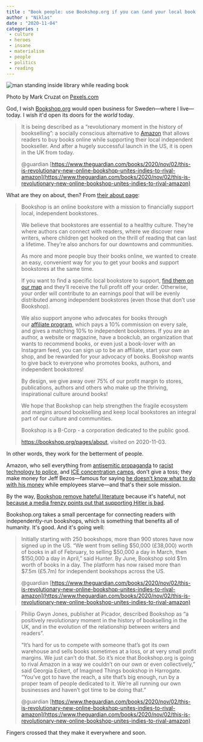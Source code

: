 ```yaml
---
title : "Book people: use Bookshop.org if you can (and your local book shop if you can’t)"
author : "Niklas"
date : "2020-11-04"
categories : 
 - culture
 - heroes
 - insane
 - materialism
 - people
 - politics
 - reading
---
```


![man standing inside library while reading book](https://niklasblog.com/wp-content/pexels-photo-3494806.jpeg)

Photo by Mark Cruzat on [Pexels.com](https://www.pexels.com/photo/man-standing-inside-library-while-reading-book-3494806/)

God, I wish [Bookshop.org](https://Bookshop.org) would open business for Sweden—where I live—today. I wish it'd open its doors for the _world_ today.[](https://niklasblog.com/wp-admin/edit.php?post_type=post)

> It is being described as a “revolutionary moment in the history of bookselling”: a socially conscious alternative to [Amazon](https://www.theguardian.com/technology/amazon) that allows readers to buy books online while supporting their local independent bookseller. And after a hugely successful launch in the US, it is open in the UK from today.
> 
> @guardian [https://www.theguardian.com/books/2020/nov/02/this-is-revolutionary-new-online-bookshop-unites-indies-to-rival-amazon](https://www.theguardian.com/books/2020/nov/02/this-is-revolutionary-new-online-bookshop-unites-indies-to-rival-amazon)

<script note="" src="https://cdn.jsdelivr.net/gh/Blogger-Peer-Review/quotebacks@1/quoteback.js"></script>

What are they on about, then? From [their about page](https://bookshop.org/pages/about):

> Bookshop is an online bookstore with a mission to financially support local, independent bookstores.  
>   
> We believe that bookstores are essential to a healthy culture. They’re where authors can connect with readers, where we discover new writers, where children get hooked on the thrill of reading that can last a lifetime. They’re also anchors for our downtowns and communities.  
>   
> As more and more people buy their books online, we wanted to create an easy, convenient way for you to get your books and support bookstores at the same time.  
>   
> If you want to find a specific local bookstore to support, [find them on our map](https://bookshop.org/pages/store_locator) and they’ll receive the full profit off your order. Otherwise, your order will contribute to an earnings pool that will be evenly distributed among independent bookstores (even those that don’t use Bookshop).  
>   
> We also support anyone who advocates for books through our [affiliate program](https://bookshop.org/affiliates/profile/introduction), which pays a 10% commission on every sale, and gives a matching 10% to independent bookstores. If you are an author, a website or magazine, have a bookclub, an organization that wants to recommend books, or even just a book-lover with an Instagram feed, you can sign up to be an affiliate, start your own shop, and be rewarded for your advocacy of books. Bookshop wants to give back to everyone who promotes books, authors, and independent bookstores!  
>   
> By design, we give away over 75% of our profit margin to stores, publications, authors and others who make up the thriving, inspirational culture around books!  
>   
> We hope that Bookshop can help strengthen the fragile ecosystem and margins around bookselling and keep local bookstores an integral part of our culture and communities.  
>   
> Bookshop is a B-Corp - a corporation dedicated to the public good.
> 
> https://bookshop.org/pages/about, visited on 2020-11-03.

In other words, they work for the betterment of people.

Amazon, who sell everything from [antisemitic propaganda](https://www.newsweek.com/amazon-nazi-books-jeff-bezos-propoganda-1488467) to [racist technology to police](https://theintercept.com/2020/06/03/amazon-police-racism-tech-black-lives-matter/), and [ICE concentration camps](https://www.buzzfeednews.com/article/carolineodonovan/amazon-says-the-government-should-decide-whether-it-can), don't give a toss; they make money for Jeff Bezos—famous for saying [he doesn't know what to do with his money](https://hyp.is/xlTGkB3JEeuspC9826OESg/www.marketwatch.com/story/jeff-bezos-thinks-his-fortune-is-best-spent-in-space-2018-05-01) while employees starve—and that's their sole mission.

By the way, [Bookshop remove hateful literature](https://support.bookshop.org/support/solutions/articles/65000169804-bookshop-lists-a-book-that-supports-racist-homophobic-misogynistic-or-otherwise-harmful-ideas-can) because it's hateful, not [because a media frenzy points out that supporting Hitler is bad](https://www.newsweek.com/amazon-nazi-books-auschwitz-memorial-1488781).

Bookshop.org takes a small percentage for connecting readers with independently-run bookshops, which is something that benefits all of humanity. It's good. And it's going well:

> Initially starting with 250 bookshops, more than 900 stores have now signed up in the US. “We went from selling $50,000 (£38,000) worth of books in all of February, to selling $50,000 a day in March, then $150,000 a day in April,” said Hunter. By June, Bookshop sold $1m worth of books in a day. The platform has now raised more than $7.5m (£5.7m) for independent bookshops across the US.
> 
> @guardian [https://www.theguardian.com/books/2020/nov/02/this-is-revolutionary-new-online-bookshop-unites-indies-to-rival-amazon](https://www.theguardian.com/books/2020/nov/02/this-is-revolutionary-new-online-bookshop-unites-indies-to-rival-amazon)

<script note="" src="https://cdn.jsdelivr.net/gh/Blogger-Peer-Review/quotebacks@1/quoteback.js"></script>

> Philip Gwyn Jones, publisher at Picador, described Bookshop as “a positively revolutionary moment in the history of bookselling in the UK, and in the evolution of the relationship between writers and readers”.
> 
> “It’s hard for us to compete with someone that’s got its own warehouse and sells books sometimes at a loss, or at very small profit margins. We just can’t do that. So it’s nice that Bookshop.org is going to rival Amazon in a way we couldn’t on our own or even collectively,” said Georgia Eckert, of Imagined Things bookshop in Harrogate. “You’ve got to have the reach, a site that’s big enough, run by a proper team of people dedicated to it. We’re all running our own businesses and haven’t got time to be doing that.”
> 
> @guardian [https://www.theguardian.com/books/2020/nov/02/this-is-revolutionary-new-online-bookshop-unites-indies-to-rival-amazon](https://www.theguardian.com/books/2020/nov/02/this-is-revolutionary-new-online-bookshop-unites-indies-to-rival-amazon)

<script note="" src="https://cdn.jsdelivr.net/gh/Blogger-Peer-Review/quotebacks@1/quoteback.js"></script>

Fingers crossed that they make it everywhere and soon.

